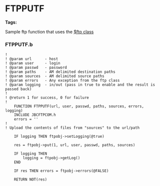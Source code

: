 # FTPPUTF

**Tags:**
<badge text='curl' vertical='middle' />
<badge text='ftp' vertical='middle' />

Sample ftp function that uses the [$ftp class](../ftpclass-jabba/#heading)

### FTPPUTF.b
```
!
! @param url      - host
! @param user     - login
! @param passwd   - password
! @param paths    - AM delimited destination paths
! @param sources  - AM delimited source paths
! @param errors   - Any exception from the ftp class
! @param logging  - in/out (pass in true to enable and the result is passed back)
!
! @return 1 for success, 0 for failure
!
    FUNCTION FTPPUTF(url, user, passwd, paths, sources, errors, logging)
    INCLUDE JBCFTPCOM.h
    errors = ''
!
! Upload the contents of files from "sources" to the url/path

    IF logging THEN ftpobj->setLogging(@true)

    res = ftpobj->put(1, url, user, passwd, paths, sources)

    IF logging THEN
        logging = ftpobj->getLog()
    END

    IF res THEN errors = ftpobj->errors(@FALSE)

    RETURN NOT(res)
```